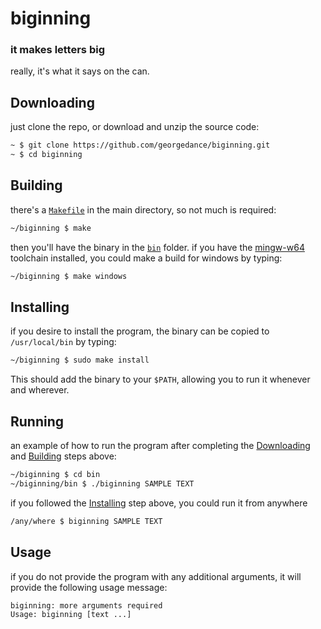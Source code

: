 # biginning
### it makes letters big
really, it's what it says on the can.

## Downloading
just clone the repo, or download and unzip the source code:
```bash
~ $ git clone https://github.com/georgedance/biginning.git
~ $ cd biginning
```

## Building
there's a [`Makefile`](/Makefile) in the main directory, so not much is required:
```bash
~/biginning $ make
```
then you'll have the binary in the [`bin`](bin) folder. if you have the [mingw-w64](https://www.mingw-w64.org) toolchain installed, you could make a build for windows by typing:
```bash
~/biginning $ make windows
```

## Installing
if you desire to install the program, the binary can be copied to `/usr/local/bin` by typing:
```bash
~/biginning $ sudo make install
```
This should add the binary to your `$PATH`, allowing you to run it whenever and wherever.

## Running
an example of how to run the program after completing the [Downloading](##Downloading) and [Building](##Building) steps above:
```bash
~/biginning $ cd bin
~/biginning/bin $ ./biginning SAMPLE TEXT
```

if you followed the [Installing](##Installing) step above, you could run it from anywhere
```bash
/any/where $ biginning SAMPLE TEXT
```

## Usage
if you do not provide the program with any additional arguments, it will provide the following usage message:
```
biginning: more arguments required
Usage: biginning [text ...]
```
